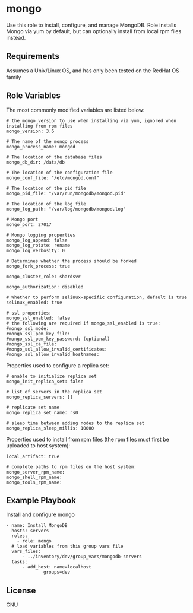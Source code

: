 mongo
=====

Use this role to install, configure, and manage MongoDB. Role installs Mongo via yum by default, but can optionally install
from local rpm files instead.

Requirements
------------

Assumes a Unix/Linux OS, and has only been tested on the RedHat OS family

Role Variables
--------------

The most commonly modified variables are listed below:

    # the mongo version to use when installing via yum, ignored when installing from rpm files
    mongo_version: 3.6

    # The name of the mongo process
    mongo_process_name: mongod

    # The location of the database files
    mongo_db_dir: /data/db

    # The location of the configuration file
    mongo_conf_file: "/etc/mongod.conf"

    # The location of the pid file
    mongo_pid_file: "/var/run/mongodb/mongod.pid"
    
    # The location of the log file
    mongo_log_path: "/var/log/mongodb/mongod.log"
    
    # Mongo port
    mongo_port: 27017
    
    # Mongo logging properties
    mongo_log_append: false
    mongo_log_rotate: rename
    mongo_log_verbosity: 0
    
    # Determines whether the process should be forked
    mongo_fork_process: true
    
    mongo_cluster_role: shardsvr
    
    mongo_authorization: disabled

    # Whether to perform selinux-specific configuration, default is true
    selinux_enabled: true

    # ssl properties:
    mongo_ssl_enabled: false
    # the following are required if mongo_ssl_enabled is true:
    #mongo_ssl_mode:
    #mongo_ssl_pem_key_file:
    #mongo_ssl_pem_key_password: (optional)
    #mongo_ssl_ca_file:
    #mongo_ssl_allow_invalid_certificates:
    #mongo_ssl_allow_invalid_hostnames:

Properties used to configure a replica set:

    # enable to initialize replica set
    mongo_init_replica_set: false

    # list of servers in the replica set
    mongo_replica_servers: []

    # replicate set name
    mongo_replica_set_name: rs0

    # sleep time between adding nodes to the replica set
    mongo_replica_sleep_millis: 10000

Properties used to install from rpm files (the rpm files must first be uploaded to host system):

    local_artifact: true

    # complete paths to rpm files on the host system:
    mongo_server_rpm_name:
    mongo_shell_rpm_name:
    mongo_tools_rpm_name:

Example Playbook
----------------

Install and configure mongo

    - name: Install MongoDB
      hosts: servers
      roles:
        - role: mongo
      # load variables from this group vars file
      vars_files:
          - ../inventory/dev/group_vars/mongodb-servers
      tasks:
          - add_host: name=localhost
                  groups=dev

License
-------
GNU

